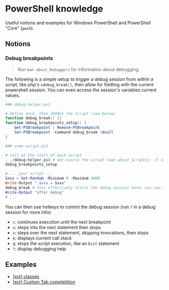 # PowerShell knowledge

Useful notions and examples for Windows PowerShell and PowerShell "Core" (`pwsh`).

## Notions

### Debug breakpoints

> Run `man about_Debuggers` for information about debugging.

The following is a simple setup to trigger a debug session from within a script, like php's `xdebug_break()`, then allow for fiddling with the current powershell session.
You can even access the session's variables current values.

```PowerShell
### debug-helper.ps1

# define once, then SOURCE the script (see below)
function debug_break() {}
function debug_breakpoints_setup() {
    Get-PSBreakpoint | Remove-PSBreakpoint
    Set-PSBreakpoint -Command debug_break >$null
}
```

```PowerShell
### some-script.ps1

# call at the start of each script
. ./debug-helper.ps1 # dot-source the script (man about_Scripts); if importing a module instead, the debug session will not have access to the current scope
debug_breakpoints_setup

# ... your script ...
$xxx = Get-Random -Minimum 0 -Maximum 1000
Write-Output "`$xxx = $xxx"
debug_break # this effectively starts the debug session here; you can test and access $xxx inside the session
Write-Output "after debug"
# ...
```

You can then use hotkeys to control the debug session (run `?` in a debug session for more info):

- `c`: continues execution until the next breakpoint
- `s`: steps into the next statement then stops
- `v`: steps over the next statement, skipping invocations, then stops
- `k`: displays current call stack
- `q`: stops the script execution, like an `Exit` statement
- `?`: display debugging help

## Examples

- [[ext] classes](https://github.com/dahlbyk/posh-git/blob/master/src/PoshGitTypes.ps1)
- [[ext] Custom Tab completition](https://github.com/dahlbyk/posh-git/blob/master/src/GitTabExpansion.ps1)

